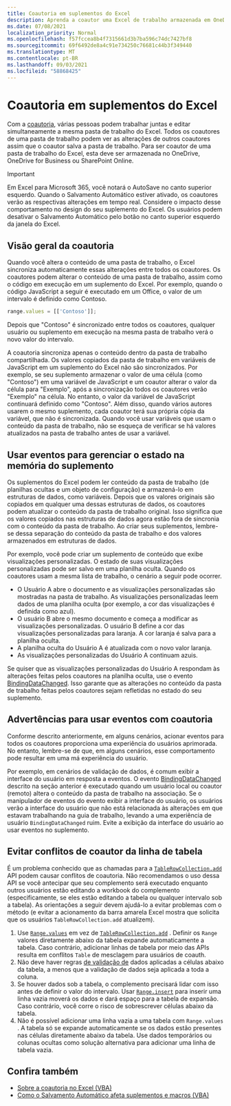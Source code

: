 ```yaml
---
title: Coautoria em suplementos do Excel
description: Aprenda a coautor uma Excel de trabalho armazenada em OneDrive, OneDrive for Business ou SharePoint Online.
ms.date: 07/08/2021
localization_priority: Normal
ms.openlocfilehash: f57fccea8b4f7315661d3b7ba596c74dc7427bf8
ms.sourcegitcommit: 69f6492de8a4c91e734250c76681c44b3f349440
ms.translationtype: MT
ms.contentlocale: pt-BR
ms.lasthandoff: 09/03/2021
ms.locfileid: "58868425"
---
```

# <a name="coauthoring-in-excel-add-ins"></a>Coautoria em suplementos do Excel  

Com a [coautoria](https://support.microsoft.com/office/7152aa8b-b791-414c-a3bb-3024e46fb104), várias pessoas podem trabalhar juntas e editar simultaneamente a mesma pasta de trabalho do Excel. Todos os coautores de uma pasta de trabalho podem ver as alterações de outros coautores assim que o coautor salva a pasta de trabalho. Para ser coautor de uma pasta de trabalho do Excel, esta deve ser armazenada no OneDrive, OneDrive for Business ou SharePoint Online.

> [!IMPORTANT]
> Em Excel para Microsoft 365, você notará o AutoSave no canto superior esquerdo. Quando o Salvamento Automático estiver ativado, os coautores verão as respectivas alterações em tempo real. Considere o impacto desse comportamento no design do seu suplemento do Excel. Os usuários podem desativar o Salvamento Automático pelo botão no canto superior esquerdo da janela do Excel.

## <a name="coauthoring-overview"></a>Visão geral da coautoria

Quando você altera o conteúdo de uma pasta de trabalho, o Excel sincroniza automaticamente essas alterações entre todos os coautores. Os coautores podem alterar o conteúdo de uma pasta de trabalho, assim como o código em execução em um suplemento do Excel. Por exemplo, quando o código JavaScript a seguir é executado em um Office, o valor de um intervalo é definido como Contoso.

```js
range.values = [['Contoso']];
```

Depois que "Contoso" é sincronizado entre todos os coautores, qualquer usuário ou suplemento em execução na mesma pasta de trabalho verá o novo valor do intervalo.

A coautoria sincroniza apenas o conteúdo dentro da pasta de trabalho compartilhada. Os valores copiados da pasta de trabalho em variáveis de JavaScript em um suplemento do Excel não são sincronizados. Por exemplo, se seu suplemento armazenar o valor de uma célula (como "Contoso") em uma variável de JavaScript e um coautor alterar o valor da célula para "Exemplo", após a sincronização todos os coautores verão "Exemplo" na célula. No entanto, o valor da variável de JavaScript continuará definido como "Contoso". Além disso, quando vários autores usarem o mesmo suplemento, cada coautor terá sua própria cópia da variável, que não é sincronizada. Quando você usar variáveis que usam o conteúdo da pasta de trabalho, não se esqueça de verificar se há valores atualizados na pasta de trabalho antes de usar a variável.

## <a name="use-events-to-manage-the-in-memory-state-of-your-add-in"></a>Usar eventos para gerenciar o estado na memória do suplemento

Os suplementos do Excel podem ler conteúdo da pasta de trabalho (de planilhas ocultas e um objeto de configuração) e armazená-lo em estruturas de dados, como variáveis. Depois que os valores originais são copiados em qualquer uma dessas estruturas de dados, os coautores podem atualizar o conteúdo da pasta de trabalho original. Isso significa que os valores copiados nas estruturas de dados agora estão fora de sincronia com o conteúdo da pasta de trabalho. Ao criar seus suplementos, lembre-se dessa separação do conteúdo da pasta de trabalho e dos valores armazenados em estruturas de dados.

Por exemplo, você pode criar um suplemento de conteúdo que exibe visualizações personalizadas. O estado de suas visualizações personalizadas pode ser salvo em uma planilha oculta. Quando os coautores usam a mesma lista de trabalho, o cenário a seguir pode ocorrer.

- O Usuário A abre o documento e as visualizações personalizadas são mostradas na pasta de trabalho. As visualizações personalizadas leem dados de uma planilha oculta (por exemplo, a cor das visualizações é definida como azul).
- O usuário B abre o mesmo documento e começa a modificar as visualizações personalizadas. O usuário B define a cor das visualizações personalizadas para laranja. A cor laranja é salva para a planilha oculta.
- A planilha oculta do Usuário A é atualizada com o novo valor laranja.
- As visualizações personalizadas do Usuário A continuam azuis.

Se quiser que as visualizações personalizadas do Usuário A respondam às alterações feitas pelos coautores na planilha oculta, use o evento [BindingDataChanged](/javascript/api/office/office.bindingdatachangedeventargs). Isso garante que as alterações no conteúdo da pasta de trabalho feitas pelos coautores sejam refletidas no estado do seu suplemento.

## <a name="caveats-to-using-events-with-coauthoring"></a>Advertências para usar eventos com coautoria

Conforme descrito anteriormente, em alguns cenários, acionar eventos para todos os coautores proporciona uma experiência do usuários aprimorada. No entanto, lembre-se de que, em alguns cenários, esse comportamento pode resultar em uma má experiência do usuário.

Por exemplo, em cenários de validação de dados, é comum exibir a interface do usuário em resposta a eventos. O evento [BindingDataChanged](/javascript/api/office/office.bindingdatachangedeventargs) descrito na seção anterior é executado quando um usuário local ou coautor (remoto) altera o conteúdo da pasta de trabalho na associação. Se o manipulador de eventos do evento exibir a interface do usuário, os usuários verão a interface do usuário que não está relacionada às alterações em que estavam trabalhando na guia de trabalho, levando a uma experiência de usuário `BindingDataChanged` ruim. Evite a exibição da interface do usuário ao usar eventos no suplemento.

## <a name="avoid-table-row-coauthoring-conflicts"></a>Evitar conflitos de coautor da linha de tabela

É um problema conhecido que as chamadas para a [`TableRowCollection.add`](/javascript/api/excel/excel.tablerowcollection#add_index__values_) API podem causar conflitos de coautoria. Não recomendamos o uso dessa API se você antecipar que seu complemento será executado enquanto outros usuários estão editando a workbook do complemento (especificamente, se eles estão editando a tabela ou qualquer intervalo sob a tabela). As orientações a seguir devem ajudá-lo a evitar problemas com o método (e evitar a acionamento da barra amarela Excel mostra que solicita que os usuários `TableRowCollection.add` atualizem).

1. Use [`Range.values`](/javascript/api/excel/excel.range#values) em vez de [`TableRowCollection.add`](/javascript/api/excel/excel.tablerowcollection#add_index__values_) . Definir os `Range` valores diretamente abaixo da tabela expande automaticamente a tabela. Caso contrário, adicionar linhas de tabela por meio das APIs resulta em conflitos `Table` de mesclagem para usuários de coauth.
1. Não deve haver regras [de validação de](https://support.microsoft.com/office/29fecbcc-d1b9-42c1-9d76-eff3ce5f7249) dados aplicadas a células abaixo da tabela, a menos que a validação de dados seja aplicada a toda a coluna.
1. Se houver dados sob a tabela, o complemento precisará lidar com isso antes de definir o valor do intervalo. Usar [`Range.insert`](/javascript/api/excel/excel.range#insert_shift_) para inserir uma linha vazia moverá os dados e dará espaço para a tabela de expansão. Caso contrário, você corre o risco de sobrescrever células abaixo da tabela.
1. Não é possível adicionar uma linha vazia a uma tabela com `Range.values` . A tabela só se expande automaticamente se os dados estão presentes nas células diretamente abaixo da tabela. Use dados temporários ou colunas ocultas como solução alternativa para adicionar uma linha de tabela vazia.

## <a name="see-also"></a>Confira também

- [Sobre a coautoria no Excel (VBA)](/office/vba/excel/concepts/about-coauthoring-in-excel)
- [Como o Salvamento Automático afeta suplementos e macros (VBA)](/office/vba/library-reference/concepts/how-autosave-impacts-addins-and-macros)
